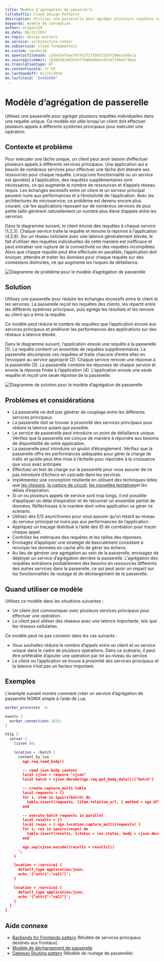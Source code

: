 ```yaml
---
title: Modèle d’agrégation de passerelle
titleSuffix: Cloud Design Patterns
description: Utilisez une passerelle pour agréger plusieurs requêtes individuelles dans une requête unique.
keywords: modèle de conception
author: dragon119
ms.date: 06/23/2017
ms.topic: design-pattern
ms.service: architecture-center
ms.subservice: cloud-fundamentals
ms.custom: seodec18
ms.openlocfilehash: c28e93efeae7dffe2f17288f3310f299ec545e1a
ms.sourcegitcommit: 1b50810208354577b00e89e5c031b774b02736e2
ms.translationtype: HT
ms.contentlocale: fr-FR
ms.lasthandoff: 01/23/2019
ms.locfileid: "54481609"
---
```

# <a name="gateway-aggregation-pattern"></a>Modèle d’agrégation de passerelle

Utilisez une passerelle pour agréger plusieurs requêtes individuelles dans une requête unique. Ce modèle est utile lorsqu’un client doit effectuer plusieurs appels à différents systèmes principaux pour exécuter une opération.

## <a name="context-and-problem"></a>Contexte et problème

Pour exécuter une tâche unique, un client peut avoir besoin d’effectuer plusieurs appels à différents services principaux. Une application qui a besoin de nombreux services pour effectuer une tâche doit étendre ses ressources pour chaque requête. Lorsqu’une fonctionnalité ou un service est ajouté(e) à l’application, des requêtes supplémentaires sont nécessaires, ce qui augmente le nombre de ressources et d’appels réseau requis. Les échanges excessifs entre un client et un serveur principal peuvent nuire aux performances et à l’évolutivité de l’application.  Avec les architectures de microservice, ce problème est devenu encore plus courant, car les applications reposant sur de nombreux services de plus petite taille génèrent naturellement un nombre plus élevé d’appels entre les services.

Dans le diagramme suivant, le client envoie des requêtes à chaque service (1,2,3). Chaque service traite la requête et renvoie la réponse à l’application (4,5,6). Sur un réseau cellulaire avec une latence généralement élevée, le fait d’utiliser des requêtes individuelles de cette manière est inefficace et peut entraîner une rupture de la connectivité ou des requêtes incomplètes. Alors que chaque requête peut être effectuée en parallèle, l’application doit envoyer, attendre et traiter les données pour chaque requête sur des connexions distinctes, ce qui augmente les risques de défaillance.

![Diagramme de problème pour le modèle d’agrégation de passerelle](./_images/gateway-aggregation-problem.png)

## <a name="solution"></a>Solution

Utilisez une passerelle pour réduire les échanges excessifs entre le client et les services. La passerelle reçoit les requêtes des clients, les répartit entre les différents systèmes principaux, puis agrège les résultats et les renvoie au client qui a émis la requête.

Ce modèle peut réduire le nombre de requêtes que l’application envoie aux services principaux et améliorer les performances des applications sur des réseaux à latence élevée.

Dans le diagramme suivant, l’application envoie une requête à la passerelle (1). La requête contient un ensemble de requêtes supplémentaires. La passerelle décompose ces requêtes et traite chacune d’entre elles en l’envoyant au service approprié (2). Chaque service renvoie une réponse à la passerelle (3). La passerelle combine les réponses de chaque service et envoie la réponse finale à l’application (4). L’application envoie une seule requête et reçoit une seule réponse de la passerelle.

![Diagramme de solution pour le modèle d’agrégation de passerelle](./_images/gateway-aggregation.png)

## <a name="issues-and-considerations"></a>Problèmes et considérations

- La passerelle ne doit pas générer de couplage entre les différents services principaux.
- La passerelle doit se trouver à proximité des services principaux pour réduire la latence autant que possible.
- Le service de passerelle peut introduire un point de défaillance unique. Vérifiez que la passerelle est conçue de manière à répondre aux besoins de disponibilité de votre application.
- La passerelle peut introduire un goulot d’étranglement. Vérifiez que la passerelle offre les performances adéquates pour gérer la charge de trafic et qu’elle peut être mise à l’échelle pour répondre à la croissance que vous avez anticipée.
- Effectuez un test de charge sur la passerelle pour vous assurer de ne pas introduire d’échecs en cascade dans les services.
- Implémentez une conception résiliente en utilisant des techniques telles que [les cloisons][bulkhead], [la rupture de circuit][circuit-breaker], [les nouvelles tentatives][retry]et les délais d’expiration.
- Si un ou plusieurs appels de service sont trop longs, il est possible d’appliquer un délai d’expiration et de retourner un ensemble partiel de données. Réfléchissez à la manière dont votre application va gérer ce scénario.
- Utilisez des E/S asynchrones pour vous assurer qu’un retard au niveau du serveur principal ne nuira pas aux performances de l’application.
- Appliquez un traçage distribué à l’aide des ID de corrélation pour tracer chaque appel.
- Contrôlez les métriques des requêtes et les tailles des réponses.
- Envisagez d’appliquer une stratégie de basculement consistant à renvoyer les données en cache afin de gérer les échecs.
- Au lieu de générer une agrégation au sein de la passerelle, envisagez de déployer un service d’agrégation derrière la passerelle. L’agrégation des requêtes entraînera probablement des besoins en ressources différents des autres services dans la passerelle, ce qui peut avoir un impact sur les fonctionnalités de routage et de déchargement de la passerelle.

## <a name="when-to-use-this-pattern"></a>Quand utiliser ce modèle

Utilisez ce modèle dans les situations suivantes :

- Un client doit communiquer avec plusieurs services principaux pour effectuer une opération.
- Le client peut utiliser des réseaux avec une latence importante, tels que les réseaux cellulaires.

Ce modèle peut ne pas convenir dans les cas suivants :

- Vous souhaitez réduire le nombre d’appels entre un client et un service unique dans le cadre de plusieurs opérations. Dans ce scénario, il peut être préférable d’ajouter une opération par lot au niveau du service.
- Le client ou l’application se trouve à proximité des services principaux et la latence n’est pas un facteur important.

## <a name="example"></a>Exemples

L’exemple suivant montre comment créer un service d’agrégation de passerelle NGINX simple à l’aide de Lua.

```lua
worker_processes  4;

events {
  worker_connections 1024;
}

http {
  server {
    listen 80;

    location = /batch {
      content_by_lua '
        ngx.req.read_body()

        -- read json body content
        local cjson = require "cjson"
        local batch = cjson.decode(ngx.req.get_body_data())["batch"]

        -- create capture_multi table
        local requests = {}
        for i, item in ipairs(batch) do
          table.insert(requests, {item.relative_url, { method = ngx.HTTP_GET}})
        end

        -- execute batch requests in parallel
        local results = {}
        local resps = { ngx.location.capture_multi(requests) }
        for i, res in ipairs(resps) do
          table.insert(results, {status = res.status, body = cjson.decode(res.body), header = res.header})
        end

        ngx.say(cjson.encode({results = results}))
      ';
    }

    location = /service1 {
      default_type application/json;
      echo '{"attr1":"val1"}';
    }

    location = /service2 {
      default_type application/json;
      echo '{"attr2":"val2"}';
    }
  }
}
```

## <a name="related-guidance"></a>Aide connexe

- [Backends for Frontends pattern](./backends-for-frontends.md) (Modèle de services principaux destinés aux frontaux)
- [Modèle de déchargement de passerelle](./gateway-offloading.md)
- [Gateway Routing pattern](./gateway-routing.md) (Modèle de routage de passerelle)

[bulkhead]: ./bulkhead.md
[circuit-breaker]: ./circuit-breaker.md
[retry]: ./retry.md
